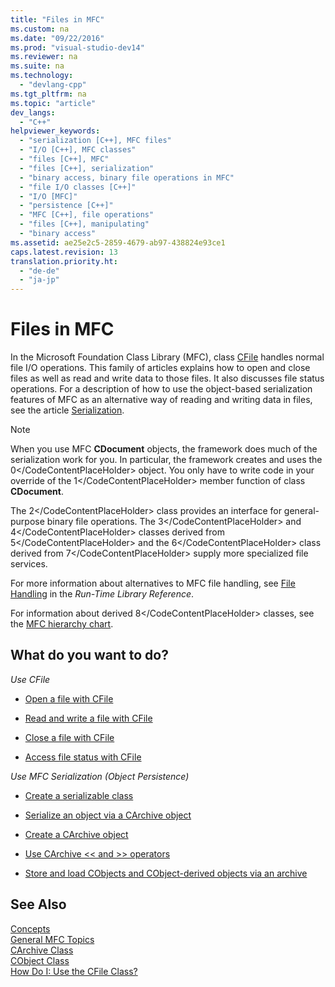 ```yaml
---
title: "Files in MFC"
ms.custom: na
ms.date: "09/22/2016"
ms.prod: "visual-studio-dev14"
ms.reviewer: na
ms.suite: na
ms.technology: 
  - "devlang-cpp"
ms.tgt_pltfrm: na
ms.topic: "article"
dev_langs: 
  - "C++"
helpviewer_keywords: 
  - "serialization [C++], MFC files"
  - "I/O [C++], MFC classes"
  - "files [C++], MFC"
  - "files [C++], serialization"
  - "binary access, binary file operations in MFC"
  - "file I/O classes [C++]"
  - "I/O [MFC]"
  - "persistence [C++]"
  - "MFC [C++], file operations"
  - "files [C++], manipulating"
  - "binary access"
ms.assetid: ae25e2c5-2859-4679-ab97-438824e93ce1
caps.latest.revision: 13
translation.priority.ht: 
  - "de-de"
  - "ja-jp"
---
```

# Files in MFC
In the Microsoft Foundation Class Library (MFC), class [CFile](../vs140/cfile-class.md) handles normal file I/O operations. This family of articles explains how to open and close files as well as read and write data to those files. It also discusses file status operations. For a description of how to use the object-based serialization features of MFC as an alternative way of reading and writing data in files, see the article [Serialization](../vs140/serialization-in-mfc.md).  
  
> [!NOTE]
>  When you use MFC **CDocument** objects, the framework does much of the serialization work for you. In particular, the framework creates and uses the <CodeContentPlaceHolder>0\</CodeContentPlaceHolder> object. You only have to write code in your override of the <CodeContentPlaceHolder>1\</CodeContentPlaceHolder> member function of class **CDocument**.  
  
 The <CodeContentPlaceHolder>2\</CodeContentPlaceHolder> class provides an interface for general-purpose binary file operations. The <CodeContentPlaceHolder>3\</CodeContentPlaceHolder> and <CodeContentPlaceHolder>4\</CodeContentPlaceHolder> classes derived from <CodeContentPlaceHolder>5\</CodeContentPlaceHolder> and the <CodeContentPlaceHolder>6\</CodeContentPlaceHolder> class derived from <CodeContentPlaceHolder>7\</CodeContentPlaceHolder> supply more specialized file services.  
  
 For more information about alternatives to MFC file handling, see [File Handling](../vs140/file-handling.md) in the *Run-Time Library Reference*.  
  
 For information about derived <CodeContentPlaceHolder>8\</CodeContentPlaceHolder> classes, see the [MFC hierarchy chart](../vs140/hierarchy-chart.md).  
  
## What do you want to do?  
 *Use CFile*  
  
-   [Open a file with CFile](../vs140/opening-files.md)  
  
-   [Read and write a file with CFile](../vs140/reading-and-writing-files.md)  
  
-   [Close a file with CFile](../vs140/closing-files.md)  
  
-   [Access file status with CFile](../vs140/accessing-file-status.md)  
  
 *Use MFC Serialization (Object Persistence)*  
  
-   [Create a serializable class](../vs140/serialization--making-a-serializable-class.md)  
  
-   [Serialize an object via a CArchive object](../vs140/serialization--serializing-an-object.md)  
  
-   [Create a CArchive object](../vs140/two-ways-to-create-a-carchive-object.md)  
  
-   [Use CArchive <\< and >> operators](../vs140/using-the-carchive----and----operators.md)  
  
-   [Store and load CObjects and CObject-derived objects via an archive](../vs140/storing-and-loading-cobjects-via-an-archive.md)  
  
## See Also  
 [Concepts](../vs140/mfc-concepts.md)   
 [General MFC Topics](../vs140/general-mfc-topics.md)   
 [CArchive Class](../vs140/carchive-class.md)   
 [CObject Class](../vs140/cobject-class.md)   
 [How Do I: Use the CFile Class?](http://go.microsoft.com/fwlink/?LinkId=128046)